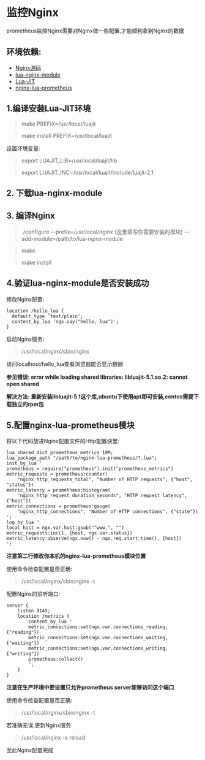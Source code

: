 # 监控Nginx

prometheus监控Nginx需要对Nginx做一些配置,才能顺利拿到Nginx的数据

## 环境依赖:
- [Nginx源码](http://nginx.org/en/download.html)
- [lua-nginx-module](https://github.com/openresty/lua-nginx-module)
- [Lua-JIT](http://luajit.org/download.html)
- [nginx-lua-prometheus](https://github.com/knyar/nginx-lua-prometheus)


## 1.编译安装Lua-JIT环境

> make PREFIX=/usr/local/luajit

> make install PREFIX=/usr/local/luajit

设置环境变量:

> export LUAJIT_LIB=/usr/local/luajit/lib

> export LUAJIT_INC=/usr/local/luajit/include/luajit-2.1

## 2. 下载lua-nginx-module


## 3. 编译Nginx

> ./configure --prefix=/usr/local/nginx (这里填写你需要安装的模块) --add-module=/path/to/lua-nginx-module

> make

> make install


## 4.验证lua-nginx-module是否安装成功

修改Nginx配置:

    location /hello_lua { 
      default_type 'text/plain'; 
      content_by_lua 'ngx.say("hello, lua")'; 
    }

启动Nginx服务:

> /usr/local/nginx/sbin/nginx

访问localhost/hello_lua查看浏览器能否显示数据


**参见错误: error while loading shared libraries: libluajit-5.1.so.2: cannot open shared**

**解决方法: 重新安装libluajit-5.1这个库,ubuntu下使用apt即可安装,centos需要下载独立的rpm包**

## 5.配置nginx-lua-prometheus模块

将以下代码放进Nginx配置文件的Http配置块里:

    lua_shared_dict prometheus_metrics 10M;
    lua_package_path "/path/to/nginx-lua-prometheus/?.lua";
    init_by_lua '
    prometheus = require("prometheus").init("prometheus_metrics")
    metric_requests = prometheus:counter(
        "nginx_http_requests_total", "Number of HTTP requests", {"host", "status"})
    metric_latency = prometheus:histogram(
        "nginx_http_request_duration_seconds", "HTTP request latency", {"host"})
    metric_connections = prometheus:gauge(
        "nginx_http_connections", "Number of HTTP connections", {"state"})
    ';
    log_by_lua '
    local host = ngx.var.host:gsub("^www.", "")
    metric_requests:inc(1, {host, ngx.var.status})
    metric_latency:observe(ngx.now() - ngx.req.start_time(), {host})
    ';

**注意第二行修改你本机的nginx-lua-prometheus模块位置**

使用命令检查配置是否正确:

> /usr/local/nginx/sbin/nginx -t

配置Nginx的监听端口:

    server {
        listen 9145;
        location /metrics {
            content_by_lua '
            metric_connections:set(ngx.var.connections_reading, {"reading"})
            metric_connections:set(ngx.var.connections_waiting, {"waiting"})
            metric_connections:set(ngx.var.connections_writing, {"writing"})
            prometheus:collect()
            ';
        }
    }

**注意在生产环境中要设置只允许prometheus server能够访问这个端口**

使用命令检查配置是否正确:

> /usr/local/nginx/sbin/nginx -t

若准确无误,更新Nginx服务

> /usr/local/nginx -s reload


至此Nginx配置完成

